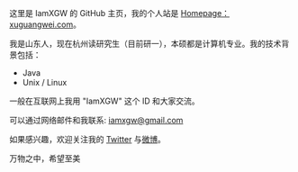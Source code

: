 这里是 IamXGW 的 GitHub 主页，我的个人站是 [Homepage：xuguangwei.com](https://xuguangwei.com)。

我是山东人，现在杭州读研究生（目前研一），本硕都是计算机专业。我的技术背景包括：

* Java
* Unix / Linux

一般在互联网上我用 "IamXGW" 这个 ID 和大家交流。

可以通过网络邮件和我联系: iamxgw@gmail.com

如果感兴趣，欢迎关注我的 [Twitter](https://twitter.com/ErasrX) 与[微博](https://weibo.com/u/5599878741)。

万物之中，希望至美
